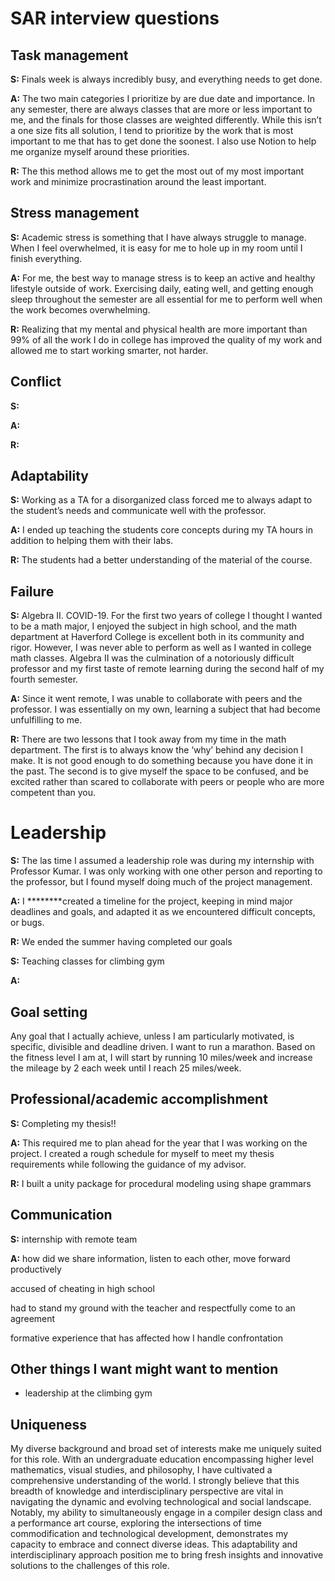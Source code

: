 # SAR interview questions

## **Task management**

******S:****** Finals week is always incredibly busy, and everything needs to get done. 

******A:****** The two main categories I prioritize by are due date and importance. In any semester, there are always classes that are more or less important to me, and the finals for those classes are weighted differently. While this isn’t a one size fits all solution, I tend to prioritize by the work that is most important to me that has to get done the soonest. I also use Notion to help me organize myself around these priorities. 

******R:****** The this method allows me to get the most out of my most important work and minimize procrastination around the least important. 

## Stress management

****S:**** Academic stress is something that I have always struggle to manage. When I feel overwhelmed, it is easy for me to hole up in my room until I finish everything. 

******A:****** For me, the best way to manage stress is to keep an active and healthy lifestyle outside of work. Exercising daily, eating well, and getting enough sleep throughout the semester are all essential for me to perform well when the work becomes overwhelming. 

******R:****** Realizing that my mental and physical health are more important than 99% of all the work I do in college has improved the quality of my work and allowed me to start working smarter, not harder.

## Conflict

******S:****** 

****A:****

****R:****

## Adaptability

******S:******  Working as a TA for a disorganized class forced me to always adapt to the student’s needs and communicate well with the professor.

****A:**** I ended up teaching the students core concepts during my TA hours in addition to helping them with their labs.

****R:**** The students had a better understanding of the material of the course.

## Failure

******S:****** Algebra II. COVID-19. For the first two years of college I thought I wanted to be a math major, I enjoyed the subject in high school, and the math department at Haverford College is excellent both in its community and rigor. However, I was never able to perform as well as I wanted in college math classes. Algebra II was the culmination of a notoriously difficult professor and my first taste of remote learning during the second half of my fourth semester. 

****A:**** Since it went remote, I was unable to collaborate with peers and the professor. I was essentially on my own, learning a subject that had become unfulfilling to me. 

****R:**** There are two lessons that I took away from my time in the math department. The first is to always know the ‘why’ behind any decision I make. It is not good enough to do something because you have done it in the past. The second is to give myself the space to be confused, and be excited rather than scared to collaborate with peers or people who are more competent than you. 

# Leadership

**************S:************** The las time I assumed a leadership role was during my internship with Professor Kumar. I was only working with one other person and reporting to the professor, but I found myself doing much of the project management.

****A:**** I ********created a timeline for the project, keeping in mind major deadlines and goals, and adapted it as we encountered  difficult concepts, or bugs.

****R:**** We ended the summer having completed our goals

******S:****** Teaching classes for climbing gym

****A:**** 

## Goal setting

Any goal that I actually achieve, unless I am particularly motivated, is specific, divisible and deadline driven. I want to run a marathon. Based on the fitness level I am at, I will start by running 10 miles/week and increase the mileage by 2 each week until I reach 25 miles/week. 

## Professional/academic accomplishment

****S:**** Completing my thesis!!

****A:**** This required me to plan ahead for the year that I was working on the project. I created a rough schedule for myself to meet my thesis requirements while following the guidance of my advisor. 

****R:**** I built a unity package for procedural modeling using shape grammars

## Communication

******S:****** internship with remote team

******A:****** how did we share information, listen to each other, move forward productively

accused of cheating in high school

had to stand my ground with the teacher and respectfully come to an agreement

formative experience that has affected how I handle confrontation 

## Other things I want might want to mention

- leadership at the climbing gym

## Uniqueness

My diverse background and broad set of interests make me uniquely suited for this role. With an undergraduate education encompassing higher level mathematics, visual studies, and philosophy, I have cultivated a comprehensive understanding of the world. I strongly believe that this breadth of knowledge and interdisciplinary perspective are vital in navigating the dynamic and evolving technological and social landscape. Notably, my ability to simultaneously engage in a compiler design class and a performance art course, exploring the intersections of time commodification and technological development, demonstrates my capacity to embrace and connect diverse ideas. This adaptability and interdisciplinary approach position me to bring fresh insights and innovative solutions to the challenges of this role.